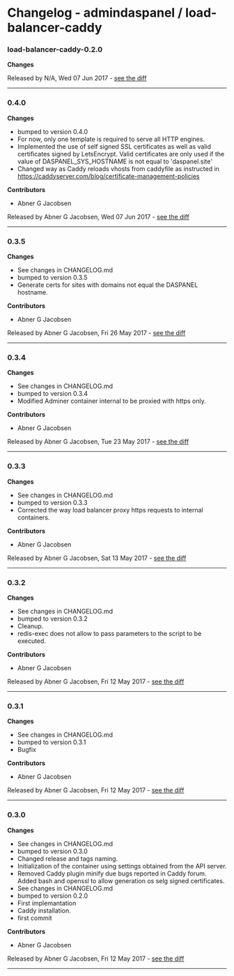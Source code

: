 # Changelog - admindaspanel / load-balancer-caddy

### load-balancer-caddy-0.2.0
__Changes__


Released by N/A, Wed 07 Jun 2017 -
[see the diff](https://github.com/admindaspanel/load-balancer-caddy/compare/...#diff)
______________

### 0.4.0
__Changes__

- bumped to version 0.4.0
- For now, only one template is required to serve all HTTP engines.
- Implemented the use of self signed SSL certificates as well as valid certificates signed by LetsEncrypt. Valid certificates are only used if the value of DASPANEL_SYS_HOSTNAME is not equal to 'daspanel.site'
- Changed way as Caddy reloads vhosts from caddyfile as instructed in https://caddyserver.com/blog/certificate-management-policies

__Contributors__

- Abner G Jacobsen

Released by Abner G Jacobsen, Wed 07 Jun 2017 -
[see the diff](https://github.com/admindaspanel/load-balancer-caddy/compare/0.3.5...0.4.0#diff)
______________

### 0.3.5
__Changes__

- See changes in CHANGELOG.md
- bumped to version 0.3.5
- Generate certs for sites with domains not equal the DASPANEL hostname.

__Contributors__

- Abner G Jacobsen

Released by Abner G Jacobsen, Fri 26 May 2017 -
[see the diff](https://github.com/admindaspanel/load-balancer-caddy/compare/0.3.4...0.3.5#diff)
______________

### 0.3.4
__Changes__

- See changes in CHANGELOG.md
- bumped to version 0.3.4
- Modified Adminer container internal to be proxied with https only.

__Contributors__

- Abner G Jacobsen

Released by Abner G Jacobsen, Tue 23 May 2017 -
[see the diff](https://github.com/admindaspanel/load-balancer-caddy/compare/0.3.3...0.3.4#diff)
______________

### 0.3.3
__Changes__

- See changes in CHANGELOG.md
- bumped to version 0.3.3
- Corrected the way load balancer proxy https requests to internal containers.

__Contributors__

- Abner G Jacobsen

Released by Abner G Jacobsen, Sat 13 May 2017 -
[see the diff](https://github.com/admindaspanel/load-balancer-caddy/compare/0.3.2...0.3.3#diff)
______________

### 0.3.2
__Changes__

- See changes in CHANGELOG.md
- bumped to version 0.3.2
- Cleanup.
- redis-exec does not allow to pass parameters to the script to be executed.

__Contributors__

- Abner G Jacobsen

Released by Abner G Jacobsen, Fri 12 May 2017 -
[see the diff](https://github.com/admindaspanel/load-balancer-caddy/compare/0.3.1...0.3.2#diff)
______________

### 0.3.1
__Changes__

- See changes in CHANGELOG.md
- bumped to version 0.3.1
- Bugfix

__Contributors__

- Abner G Jacobsen

Released by Abner G Jacobsen, Fri 12 May 2017 -
[see the diff](https://github.com/admindaspanel/load-balancer-caddy/compare/0.3.0...0.3.1#diff)
______________

### 0.3.0
__Changes__

- See changes in CHANGELOG.md
- bumped to version 0.3.0
- Changed release and tags naming.
- Initialization of the container using settings obtained from the API server.
- Removed Caddy plugin minify due bugs reported in Caddy forum. Added bash and openssl to allow generation os selg signed certificates.
- See changes in CHANGELOG.md
- bumped to version 0.2.0
- First implemantation
- Caddy installation.
- first commit

__Contributors__

- Abner G Jacobsen

Released by Abner G Jacobsen, Fri 12 May 2017 -
[see the diff](https://github.com/admindaspanel/load-balancer-caddy/compare/2ef03242c92bf3b3d43e2388304650ed938977d3...0.3.0#diff)
______________


